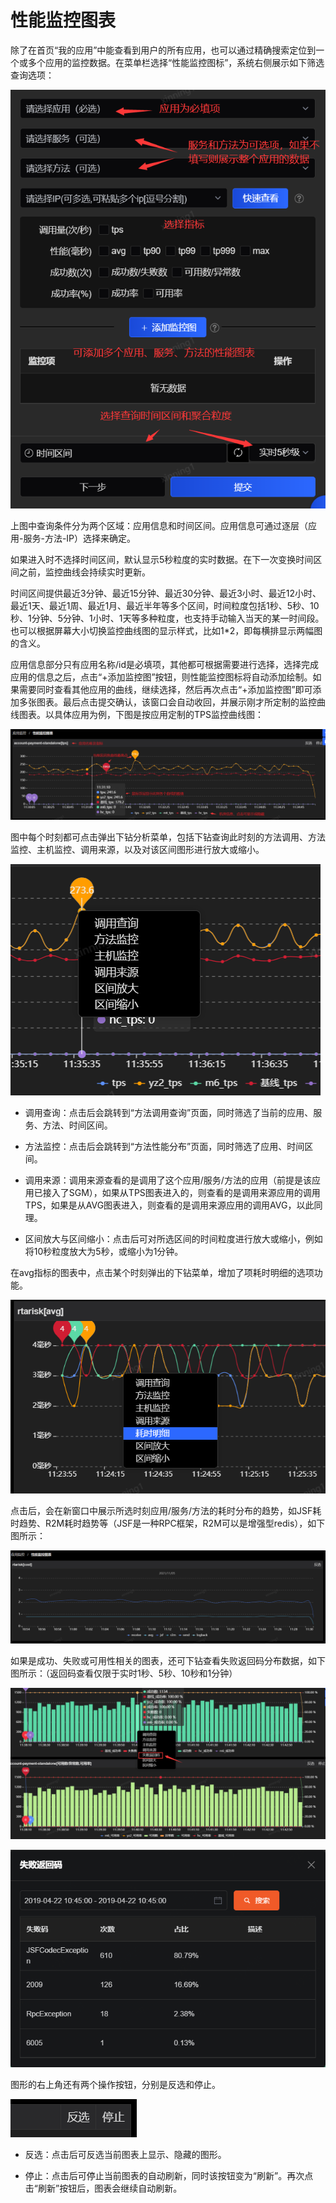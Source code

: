 # 性能监控图表

除了在首页“我的应用”中能查看到用户的所有应用，也可以通过精确搜索定位到一个或多个应用的监控数据。在菜单栏选择“性能监控图标”，系统右侧展示如下筛选查询选项：

![](../../image/Operation-Guide/App-Monitor/Chart1.png)
 
上图中查询条件分为两个区域：应用信息和时间区间。应用信息可通过逐层（应用-服务-方法-IP）选择来确定。

如果进入时不选择时间区间，默认显示5秒粒度的实时数据。在下一次变换时间区间之前，监控曲线会持续实时更新。

时间区间提供最近3分钟、最近15分钟、最近30分钟、最近3小时、最近12小时、最近1天、最近1周、最近1月、最近半年等多个区间，时间粒度包括1秒、5秒、10秒、1分钟、5分钟、1小时、1天等多种粒度，也支持手动输入当天的某一时间段。也可以根据屏幕大小切换监控曲线图的显示样式，比如1*2，即每横排显示两幅图的含义。

应用信息部分只有应用名称/id是必填项，其他都可根据需要进行选择，选择完成应用的信息之后，点击“+添加监控图”按钮，则性能监控图标将自动添加绘制。如果需要同时查看其他应用的曲线，继续选择，然后再次点击“+添加监控图”即可添加多张图表。最后点击提交确认，该窗口会自动收回，并展示刚才所定制的监控曲线图表。以具体应用为例，下图是按应用定制的TPS监控曲线图：
 
![](../../image/Operation-Guide/App-Monitor/Chart2.png)

图中每个时刻都可点击弹出下钻分析菜单，包括下钻查询此时刻的方法调用、方法监控、主机监控、调用来源，以及对该区间图形进行放大或缩小。

![](../../image/Operation-Guide/App-Monitor/Chart3.png)
 
- 调用查询：点击后会跳转到“方法调用查询”页面，同时筛选了当前的应用、服务、方法、时间区间。

- 方法监控：点击后会跳转到“方法性能分布”页面，同时筛选了应用、时间区间。

- 调用来源：调用来源查看的是调用了这个应用/服务/方法的应用（前提是该应用已接入了SGM），如果从TPS图表进入的，则查看的是调用来源应用的调用TPS，如果是从AVG图表进入，则查看的是调用来源应用的调用AVG，以此同理。

- 区间放大与区间缩小：点击后可对所选区间的时间粒度进行放大或缩小，例如将10秒粒度放大为5秒，或缩小为1分钟。

在avg指标的图表中，点击某个时刻弹出的下钻菜单，增加了项耗时明细的选项功能。

![](../../image/Operation-Guide/App-Monitor/Chart4.png)
 
点击后，会在新窗口中展示所选时刻应用/服务/方法的耗时分布的趋势，如JSF耗时趋势、R2M耗时趋势等（JSF是一种RPC框架，R2M可以是增强型redis），如下图所示：

![](../../image/Operation-Guide/App-Monitor/Chart5.png)
 
如果是成功、失败或可用性相关的图表，还可下钻查看失败返回码分布数据，如下图所示：（返回码查看仅限于实时1秒、5秒、10秒和1分钟）

![](../../image/Operation-Guide/App-Monitor/Chart6.png)

![](../../image/Operation-Guide/App-Monitor/Chart7.png)
 
图形的右上角还有两个操作按钮，分别是反选和停止。

![](../../image/Operation-Guide/App-Monitor/Chart8.png)
 
- 反选：点击后可反选当前图表上显示、隐藏的图形。

- 停止：点击后可停止当前图表的自动刷新，同时该按钮变为“刷新”。再次点击“刷新”按钮后，图表会继续自动刷新。
